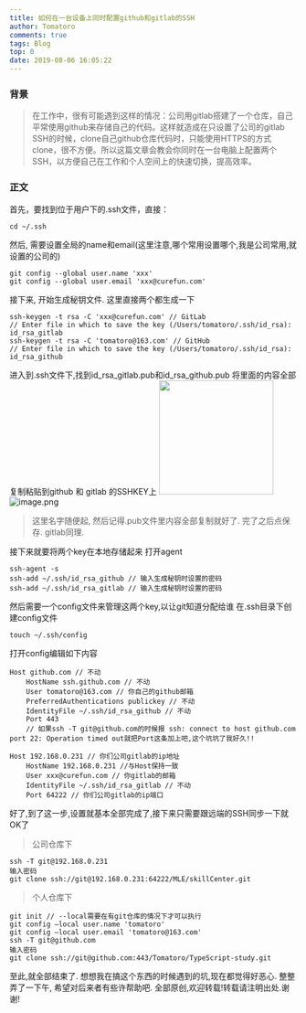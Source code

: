 ```yaml
---
title: 如何在一台设备上同时配置github和gitlab的SSH
author: Tomatoro
comments: true
tags: Blog
top: 0
date: 2019-08-06 16:05:22
---
```


### 背景
> 在工作中，很有可能遇到这样的情况：公司用gitlab搭建了一个仓库，自己平常使用github来存储自己的代码。这样就造成在只设置了公司的gitlab SSH的时候，clone自己github仓库代码时，只能使用HTTPS的方式clone，很不方便。所以这篇文章会教会你同时在一台电脑上配置两个SSH，以方便自己在工作和个人空间上的快速切换，提高效率。

<!-- more -->

### 正文
首先，要找到位于用户下的.ssh文件，直接：
```
cd ~/.ssh
```
然后, 需要设置全局的name和email(这里注意,哪个常用设置哪个,我是公司常用,就设置的公司的)
```
git config --global user.name 'xxx'
git config --global user.email 'xxx@curefun.com'
```
接下来, 开始生成秘钥文件. 这里直接两个都生成一下
```
ssh-keygen -t rsa -C 'xxx@curefun.com' // GitLab
// Enter file in which to save the key (/Users/tomatoro/.ssh/id_rsa): id_rsa_gitlab
ssh-keygen -t rsa -C 'tomatoro@163.com' // GitHub
// Enter file in which to save the key (/Users/tomatoro/.ssh/id_rsa): id_rsa_github
```
进入到.ssh文件下,找到id_rsa_gitlab.pub和id_rsa_github.pub 将里面的内容全部复制粘贴到github 和 gitlab 的SSHKEY上
<img src="/img/ssh1.jpg" width="200px"/>
![image.png](/img/ssh2.jpg)
> 这里名字随便起, 然后记得.pub文件里内容全部复制就好了. 完了之后点保存. gitlab同理.

接下来就要将两个key在本地存储起来
打开agent
```
ssh-agent -s
ssh-add ~/.ssh/id_rsa_github // 输入生成秘钥时设置的密码
ssh-add ~/.ssh/id_rsa_gitlab // 输入生成秘钥时设置的密码
```
然后需要一个config文件来管理这两个key,以让git知道分配给谁
在.ssh目录下创建config文件
```
touch ~/.ssh/config
```
打开config编辑如下内容
```
Host github.com // 不动
    HostName ssh.github.com // 不动
    User tomatoro@163.com // 你自己的github邮箱
    PreferredAuthentications publickey // 不动
    IdentityFile ~/.ssh/id_rsa_github // 不动
    Port 443 
    // 如果ssh -T git@github.com的时候报 ssh: connect to host github.com port 22: Operation timed out就把Port这条加上吧,这个坑坑了我好久!!

Host 192.168.0.231 // 你们公司gitlab的ip地址
    HostName 192.168.0.231 //与Host保持一致
    User xxx@curefun.com // 你gitlab的邮箱
    IdentityFile ~/.ssh/id_rsa_gitlab // 不动
    Port 64222 // 你们公司gitlab的ip端口
```
好了,到了这一步,设置就基本全部完成了,接下来只需要跟远端的SSH同步一下就OK了
> 公司仓库下
```
ssh -T git@192.168.0.231
输入密码
git clone ssh://git@192.168.0.231:64222/MLE/skillCenter.git
```
> 个人仓库下
```
git init // --local需要在有git仓库的情况下才可以执行
git config —local user.name 'tomatoro'
git config —local user.email 'tomatoro@163.com'
ssh -T git@github.com
输入密码
git clone ssh://git@github.com:443/Tomatoro/TypeScript-study.git
```
至此,就全部结束了. 想想我在搞这个东西的时候遇到的坑,现在都觉得好恶心. 整整弄了一下午, 希望对后来者有些许帮助吧.
全部原创,欢迎转载!转载请注明出处.谢谢!

